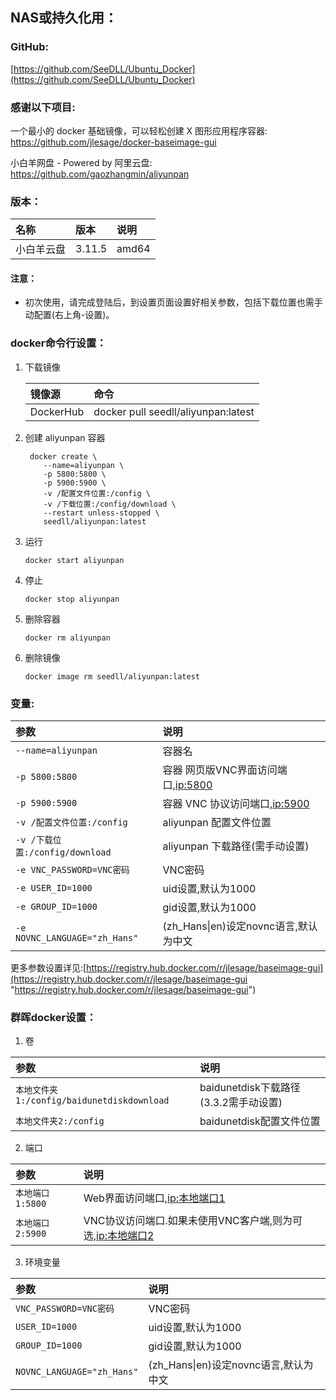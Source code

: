 ## NAS或持久化用：

### GitHub:

[https://github.com/SeeDLL/Ubuntu_Docker](https://github.com/SeeDLL/Ubuntu_Docker)

### 感谢以下项目:

一个最小的 docker 基础镜像，可以轻松创建 X 图形应用程序容器:
[https://github.com/jlesage/docker-baseimage-gui ](https://github.com/jlesage/docker-baseimage-gui "https://github.com/jlesage/docker-baseimage-gui")

小白羊网盘 - Powered by 阿里云盘:
[https://github.com/gaozhangmin/aliyunpan ](https://github.com/gaozhangmin/aliyunpan "https://github.com/gaozhangmin/aliyunpan")                                       

### 版本：

|名称|版本|说明|
|:-|:-|:-|
|小白羊云盘|3.11.5|amd64|

#### 注意：

   * 初次使用，请完成登陆后，到设置页面设置好相关参数，包括下载位置也需手动配置(右上角-设置)。

### docker命令行设置：

1. 下载镜像

    |镜像源|命令|
    |:-|:-|
    |DockerHub|docker pull seedll/aliyunpan:latest|

2. 创建 aliyunpan 容器

        docker create \
           --name=aliyunpan \
           -p 5800:5800 \
           -p 5900:5900 \
           -v /配置文件位置:/config \
           -v /下载位置:/config/download \
           --restart unless-stopped \
           seedll/aliyunpan:latest

3. 运行

       docker start aliyunpan

4. 停止

       docker stop aliyunpan

5. 删除容器

       docker rm aliyunpan

6. 删除镜像

       docker image rm seedll/aliyunpan:latest

### 变量:

|参数|说明|
|:-|:-|
| `--name=aliyunpan` |容器名|
| `-p 5800:5800` |容器 网页版VNC界面访问端口,[ip:5800](ip:5800)|
| `-p 5900:5900` |容器 VNC 协议访问端口,[ip:5900](ip:5900)|
| `-v /配置文件位置:/config` |aliyunpan 配置文件位置|
| `-v /下载位置:/config/download` |aliyunpan 下载路径(需手动设置)|
| `-e VNC_PASSWORD=VNC密码` |VNC密码|
| `-e USER_ID=1000` |uid设置,默认为1000|
| `-e GROUP_ID=1000` |gid设置,默认为1000|
| `-e NOVNC_LANGUAGE="zh_Hans"` |(zh_Hans\|en)设定novnc语言,默认为中文|


更多参数设置详见:[https://registry.hub.docker.com/r/jlesage/baseimage-gui](https://registry.hub.docker.com/r/jlesage/baseimage-gui "https://registry.hub.docker.com/r/jlesage/baseimage-gui")                                     


### 群晖docker设置：

1. 卷

|参数|说明|
|:-|:-|
| `本地文件夹1:/config/baidunetdiskdownload` |baidunetdisk下载路径(3.3.2需手动设置)|
| `本地文件夹2:/config` |baidunetdisk配置文件位置|

2. 端口

|参数|说明|
|:-|:-|
| `本地端口1:5800`  |Web界面访问端口,[ip:本地端口1](ip:本地端口1)|
| `本地端口2:5900`  |VNC协议访问端口.如果未使用VNC客户端,则为可选,[ip:本地端口2](ip:本地端口2)|

3. 环境变量

|参数|说明|
|:-|:-|
| `VNC_PASSWORD=VNC密码` |VNC密码|
| `USER_ID=1000` |uid设置,默认为1000|
| `GROUP_ID=1000` |gid设置,默认为1000|
| `NOVNC_LANGUAGE="zh_Hans"` |(zh_Hans\|en)设定novnc语言,默认为中文|